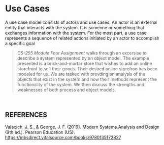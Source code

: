 # Use Cases
A use case model consists of actors and use cases. An actor is an external entity that interacts with the system. It is someone or something that exchanges information with the system. For the most part, a use case represents a sequence of related actions initiated by an actor to accomplish a specific goal


> <i>CS-255 Module Four Assignment</i> walks through an excersise to describe a system represented by an object model. The example presented is a brick-and-mortar store that wishes to add an online storefront to sell their goods. Their desired online storefron has been modeled for us. We are tasked with provding an analysis of the objects that exist in the system and how their methods represent the functionality of the system. We then discuss the strengths and weaknesses of both process and object models.
<br>

## REFERENCES
Valacich, J. S., & George, J. F. (2019). Modern Systems Analysis and Design (9th ed.). Pearson Education (US). https://mbsdirect.vitalsource.com/books/9780135172827
